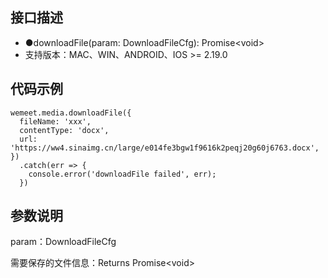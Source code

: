 ## 接口描述
- ●downloadFile(param: DownloadFileCfg): Promise&lt;void&gt;
- 支持版本：MAC、WIN、ANDROID、IOS >= 2.19.0

## 代码示例
```
wemeet.media.downloadFile({
  fileName: 'xxx',
  contentType: 'docx',
  url: 'https://ww4.sinaimg.cn/large/e014fe3bgw1f9616k2peqj20g60j6763.docx',
})
  .catch(err => {
    console.error('downloadFile failed', err);
  })
```

## 参数说明
param：DownloadFileCfg

需要保存的文件信息：Returns Promise&lt;void&gt;
